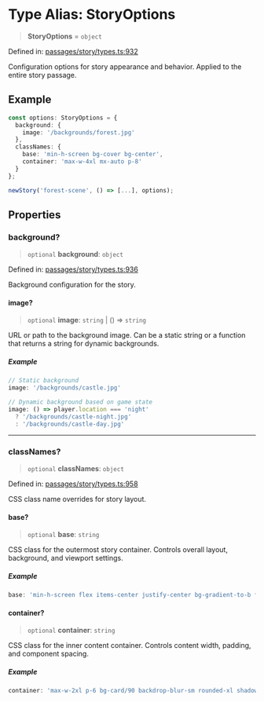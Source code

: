 # Type Alias: StoryOptions

> **StoryOptions** = `object`

Defined in: [passages/story/types.ts:932](https://github.com/laruss/react-text-game/blob/6b9098a8e439fedc8e81574fd40f3e2840d770e8/packages/core/src/passages/story/types.ts#L932)

Configuration options for story appearance and behavior.
Applied to the entire story passage.

## Example

```typescript
const options: StoryOptions = {
  background: {
    image: '/backgrounds/forest.jpg'
  },
  classNames: {
    base: 'min-h-screen bg-cover bg-center',
    container: 'max-w-4xl mx-auto p-8'
  }
};

newStory('forest-scene', () => [...], options);
```

## Properties

### background?

> `optional` **background**: `object`

Defined in: [passages/story/types.ts:936](https://github.com/laruss/react-text-game/blob/6b9098a8e439fedc8e81574fd40f3e2840d770e8/packages/core/src/passages/story/types.ts#L936)

Background configuration for the story.

#### image?

> `optional` **image**: `string` \| () => `string`

URL or path to the background image.
Can be a static string or a function that returns a string for dynamic backgrounds.

##### Example

```typescript
// Static background
image: '/backgrounds/castle.jpg'

// Dynamic background based on game state
image: () => player.location === 'night'
  ? '/backgrounds/castle-night.jpg'
  : '/backgrounds/castle-day.jpg'
```

***

### classNames?

> `optional` **classNames**: `object`

Defined in: [passages/story/types.ts:958](https://github.com/laruss/react-text-game/blob/6b9098a8e439fedc8e81574fd40f3e2840d770e8/packages/core/src/passages/story/types.ts#L958)

CSS class name overrides for story layout.

#### base?

> `optional` **base**: `string`

CSS class for the outermost story container.
Controls overall layout, background, and viewport settings.

##### Example

```typescript
base: 'min-h-screen flex items-center justify-center bg-gradient-to-b from-blue-900 to-black'
```

#### container?

> `optional` **container**: `string`

CSS class for the inner content container.
Controls content width, padding, and component spacing.

##### Example

```typescript
container: 'max-w-2xl p-6 bg-card/90 backdrop-blur-sm rounded-xl shadow-2xl'
```
